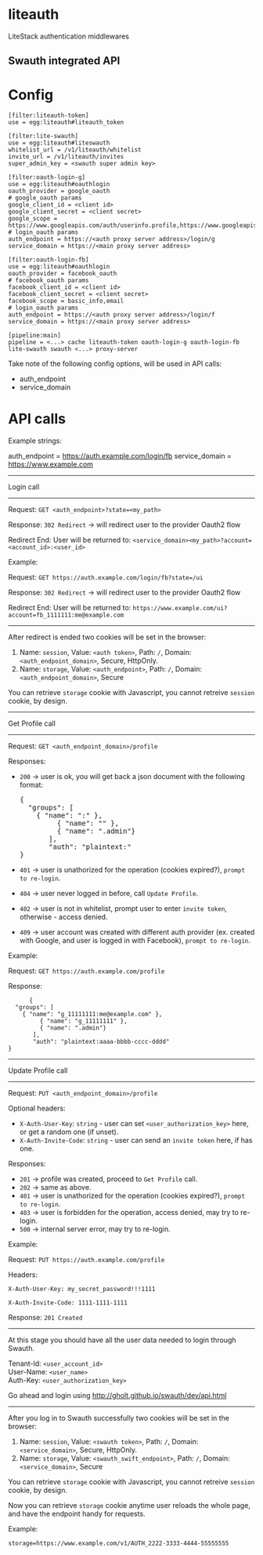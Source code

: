 liteauth
========

LiteStack authentication middlewares

## Swauth integrated API

# Config

	[filter:liteauth-token]
	use = egg:liteauth#liteauth_token
	
	[filter:lite-swauth]
	use = egg:liteauth#liteswauth
	whitelist_url = /v1/liteauth/whitelist
	invite_url = /v1/liteauth/invites
	super_admin_key = <swauth super admin key>
	
	[filter:oauth-login-g]
	use = egg:liteauth#oauthlogin
	oauth_provider = google_oauth
	# google_oauth params
	google_client_id = <client id>
	google_client_secret = <client secret>
	google_scope = https://www.googleapis.com/auth/userinfo.profile,https://www.googleapis.com/auth/userinfo.email
	# login_oauth params
	auth_endpoint = https://<auth proxy server address>/login/g
	service_domain = https://<main proxy server address>
	
	[filter:oauth-login-fb]
	use = egg:liteauth#oauthlogin
	oauth_provider = facebook_oauth
	# facebook_oauth params
	facebook_client_id = <client id>
	facebook_client_secret = <client secret>
	facebook_scope = basic_info,email
	# login_oauth params
	auth_endpoint = https://<auth proxy server address>/login/f
	service_domain = https://<main proxy server address>
	
	[pipeline:main]
	pipeline = <...> cache liteauth-token oauth-login-g oauth-login-fb lite-swauth swauth <...> proxy-server

Take note of the following config options, will be used in API calls:

 - auth_endpoint
 - service_domain

# API calls

Example strings:

auth_endpoint = https://auth.example.com/login/fb
service_domain = https://www.example.com

----

Login call

----

Request: `GET <auth_endpoint>?state=<my_path>`

Response: `302 Redirect` -> will redirect user to the provider Oauth2 flow

Redirect End: User will be returned to: `<service_domain><my_path>?account=<account_id>:<user_id>`

Example:

Request: `GET https://auth.example.com/login/fb?state=/ui`

Response: `302 Redirect` -> will redirect user to the provider Oauth2 flow

Redirect End: User will be returned to: `https://www.example.com/ui?account=fb_1111111:me@example.com`

----

After redirect is ended two cookies will be set in the browser:

1. Name: `session`, Value: `<auth token>`, Path: `/`, Domain: `<auth_endpoint_domain>`, Secure, HttpOnly.
2. Name: `storage`, Value: `<auth_endpoint>`, Path: `/`, Domain: `<auth_endpoint_domain>`, Secure

You can retrieve `storage` cookie with Javascript, you cannot retreive `session` cookie, by design.

----

Get Profile call

----

Request: `GET <auth_endpoint_domain>/profile`

Responses:

  - `200` -> user is ok, you will get back a json document with the following format:

	<pre>{
	  "groups": [
	    { "name": "<user_account_id>:<user_name>" },
             { "name": "<user_account_id>" },
             { "name": ".admin"}
           ],
           "auth": "plaintext:<user_authorization_key>"
	}</pre>

  - `401` -> user is unathorized for the operation (cookies expired?), `prompt to re-login`.
  - `404` -> user never logged in before, call `Update Profile`.
  - `402` -> user is not in whitelist, prompt user to enter `invite token`, otherwise - access denied.
  - `409` -> user account was created with different auth provider (ex. created with Google, and user is logged in with Facebook), `prompt to re-login`.

Example:

Request: `GET https://auth.example.com/profile`

Response: 

          {
	  "groups": [
	    { "name": "g_11111111:me@example.com" },
             { "name": "g_11111111" },
             { "name": ".admin"}
           ],
           "auth": "plaintext:aaaa-bbbb-cccc-dddd"
	}

----

Update Profile call

----

Request: `PUT <auth_endpoint_domain>/profile`

Optional headers:

  - `X-Auth-User-Key`: `string` - user can set `<user_authorization_key>` here, or get a random one (if unset).
  - `X-Auth-Invite-Code`: `string` - user can send an `invite token` here, if has one.

Responses:

  - `201` -> profile was created, proceed to `Get Profile` call.
  - `202` -> same as above.
  - `401` -> user is unathorized for the operation (cookies expired?), `prompt to re-login`.
  - `403` -> user is forbidden for the operation, access denied, may try to re-login.
  - `500` -> internal server error, may try to re-login.

Example:

Request: `PUT https://auth.example.com/profile`

Headers: 

`X-Auth-User-Key: my_secret_password!!!1111`

`X-Auth-Invite-Code: 1111-1111-1111`

Response: `201 Created`

----

At this stage you should have all the user data needed to login through Swauth.

Tenant-Id: `<user_account_id>`  
User-Name: `<user_name>`  
Auth-Key: `<user_authorization_key>`

Go ahead and login using http://gholt.github.io/swauth/dev/api.html

----

After you log in to Swauth successfully two cookies will be set in the browser:

1. Name: `session`, Value: `<swauth token>`, Path: `/`, Domain: `<service_domain>`, Secure, HttpOnly.
2. Name: `storage`, Value: `<swauth_swift_endpoint>`, Path: `/`, Domain: `<service_domain>`, Secure

You can retrieve `storage` cookie with Javascript, you cannot retreive `session` cookie, by design.

Now you can retrieve `storage` cookie anytime user reloads the whole page, and have the endpoint handy for requests.

Example:

`storage=https://www.example.com/v1/AUTH_2222-3333-4444-55555555`

